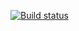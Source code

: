 [![Build status](https://ci.appveyor.com/api/projects/status/mcv2frs510tujmvw?svg=true)](https://ci.appveyor.com/project/AOVolkov1/postman-echo)
